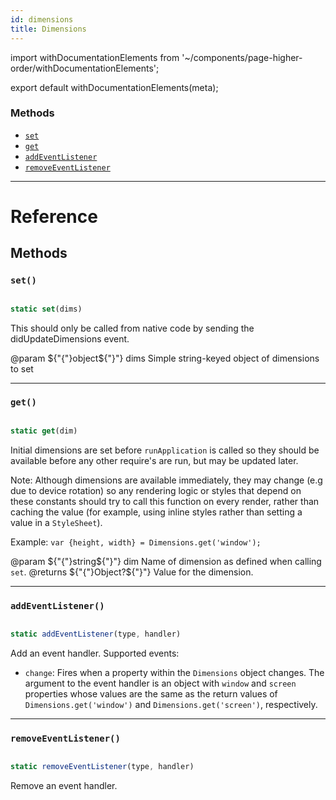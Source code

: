 ```yaml
---
id: dimensions
title: Dimensions
---
```


import withDocumentationElements from '~/components/page-higher-order/withDocumentationElements';

export default withDocumentationElements(meta);

### Methods

* [`set`](../dimensions/#set)
* [`get`](../dimensions/#get)
* [`addEventListener`](../dimensions/#addeventlistener)
* [`removeEventListener`](../dimensions/#removeeventlistener)

---

# Reference

## Methods

### `set()`


```javascript

static set(dims)

```


This should only be called from native code by sending the didUpdateDimensions event.

@param ${"{"}object${"}"} dims Simple string-keyed object of dimensions to set

---

### `get()`


```javascript

static get(dim)

```


Initial dimensions are set before `runApplication` is called so they should be available before any other require's are run, but may be updated later.

Note: Although dimensions are available immediately, they may change (e.g due to device rotation) so any rendering logic or styles that depend on these constants should try to call this function on every render, rather than caching the value (for example, using inline styles rather than setting a value in a `StyleSheet`).

Example: `var {height, width} = Dimensions.get('window');`

@param ${"{"}string${"}"} dim Name of dimension as defined when calling `set`. @returns ${"{"}Object?${"}"} Value for the dimension.

---

### `addEventListener()`


```javascript

static addEventListener(type, handler)

```


Add an event handler. Supported events:

* `change`: Fires when a property within the `Dimensions` object changes. The argument to the event handler is an object with `window` and `screen` properties whose values are the same as the return values of `Dimensions.get('window')` and `Dimensions.get('screen')`, respectively.

---

### `removeEventListener()`


```javascript

static removeEventListener(type, handler)

```


Remove an event handler.

